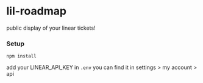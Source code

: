 # lil-roadmap
public display of your linear tickets!

### Setup
`npm install`

add your LINEAR_API_KEY in `.env`
you can find it in settings > my account > api 
